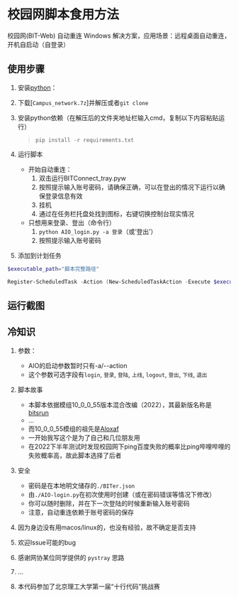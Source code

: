<!-- <p align="center">
  <img src="https://github.com/KJH-x/BIT-Connect/blob/main/Network_Alive.ico" alt="Icon">
</p> -->

# 校园网脚本食用方法

校园网(BIT-Web) 自动重连 Windows 解决方案，应用场景：远程桌面自动重连，开机自启动（自登录）

## 使用步骤

1. 安装[python](https://www.python.org/downloads/)：

2. 下载[`Campus_network.7z`]并解压或者`git clone`

3. 安装python依赖（在解压后的文件夹地址栏输入cmd，复制以下内容粘贴运行）

    > ```batch
    > pip install -r requirements.txt
    > ```

4. 运行脚本
    - 开始自动重连：
        1. 双击运行BITConnect_tray.pyw
        2. 按照提示输入账号密码，请确保正确，可以在登出的情况下运行以确保登录信息有效
        3. 挂机
        4. 通过在任务栏托盘处找到图标，右键切换控制台现实情况
    - 只想用来登录、登出（命令行）
        1. `python AIO_login.py -a 登录`（或‘登出’）
        2. 按照提示输入账号密码

5. 添加到计划任务

```powershell
$executable_path="脚本完整路径"

Register-ScheduledTask -Action (New-ScheduledTaskAction -Execute $executable_path) -Trigger (New-ScheduledTaskTrigger -AtLogon) -Settings (New-ScheduledTaskSettingsSet -NetworkId "BIT-web" -AllowStartIfOnBatteries -DontStopIfGoingOnBatteries -StartWhenAvailable -MultipleInstances IgnoreNew -DontStopOnIdleEnd -ExecutionTimeLimit 0) -Principal (New-ScheduledTaskPrincipal -UserId $Env:UserName -LogonType Interactive) -TaskName "BIT-Connect" -Description "BIT-Web 的自动重连"
```

## 运行截图

## 冷知识

1. 参数：
    - AIO的启动参数暂时只有-a/--action
    - 这个参数可选字段有`login`, `登录`, `登陆`, `上线`, `logout`, `登出`, `下线`, `退出`
2. 脚本故事
    - 本脚本依据模组10_0_0_55版本混合改编（2022），其最新版名称是[bitsrun](https://github.com/BITNP/bitsrun)
    - ...
    - 而10_0_0_55模组的祖先是[Aloxaf](https://github.com/Aloxaf/10_0_0_55_login)
    - 一开始我写这个是为了自己和几位朋友用
    - 在2022下半年测试时发现校园网下ping百度失败的概率比ping哔哩哔哩的失败概率高，故此脚本选择了后者
3. 安全
    - 密码是在本地明文储存的`./BITer.json`
    - 由`./AIO-login.py`在初次使用时创建（或在密码错误等情况下修改）
    - 你可以随时删除，并在下一次登陆的时候重新输入账号密码
    - 注意，自动重连依赖于账号密码的保存

4. 因为身边没有用macos/linux的，也没有经验，故不确定是否支持
5. 欢迎Issue可能的bug
6. 感谢网协某位同学提供的 `pystray` 思路
7. ...
8. 本代码参加了北京理工大学第一届“十行代码”挑战赛
